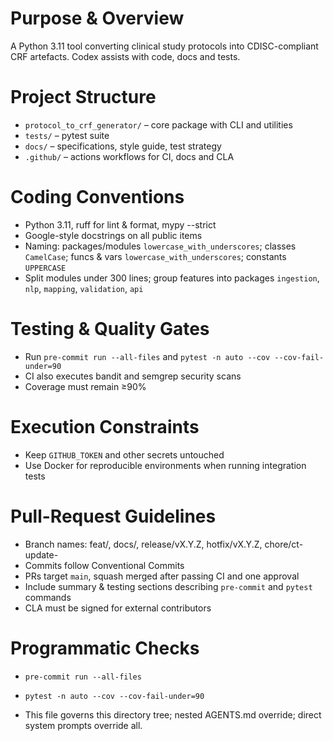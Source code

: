 # Purpose & Overview
A Python 3.11 tool converting clinical study protocols into CDISC-compliant CRF artefacts. Codex assists with code, docs and tests.

# Project Structure
- `protocol_to_crf_generator/` – core package with CLI and utilities
- `tests/` – pytest suite
- `docs/` – specifications, style guide, test strategy
- `.github/` – actions workflows for CI, docs and CLA

# Coding Conventions
- Python 3.11, ruff for lint & format, mypy --strict
- Google-style docstrings on all public items
- Naming: packages/modules `lowercase_with_underscores`; classes `CamelCase`; funcs & vars `lowercase_with_underscores`; constants `UPPERCASE`
- Split modules under 300 lines; group features into packages `ingestion`, `nlp`, `mapping`, `validation`, `api`

# Testing & Quality Gates
- Run `pre-commit run --all-files` and `pytest -n auto --cov --cov-fail-under=90`
- CI also executes bandit and semgrep security scans
- Coverage must remain ≥90%

# Execution Constraints
- Keep `GITHUB_TOKEN` and other secrets untouched
- Use Docker for reproducible environments when running integration tests

# Pull-Request Guidelines
- Branch names: feat/<desc>, docs/<topic>, release/vX.Y.Z, hotfix/vX.Y.Z, chore/ct-update-<date>
- Commits follow Conventional Commits
- PRs target `main`, squash merged after passing CI and one approval
- Include summary & testing sections describing `pre-commit` and `pytest` commands
- CLA must be signed for external contributors

# Programmatic Checks
- `pre-commit run --all-files`
- `pytest -n auto --cov --cov-fail-under=90`

- This file governs this directory tree; nested AGENTS.md override; direct system prompts override all.
